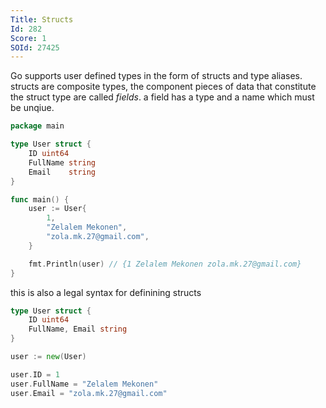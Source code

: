 ```yaml
---
Title: Structs
Id: 282
Score: 1
SOId: 27425
---
```

Go supports user defined types in the form of structs and type aliases. structs are composite types, the component pieces of data that constitute the struct type are called *fields*. a field has a type and a name which must be unqiue.

```go
package main

type User struct {
    ID uint64
    FullName string
    Email    string
}

func main() {
    user := User{
        1,
        "Zelalem Mekonen",
        "zola.mk.27@gmail.com",
    }

    fmt.Println(user) // {1 Zelalem Mekonen zola.mk.27@gmail.com}
}
```

this is also a legal syntax for definining structs

```go
type User struct {
    ID uint64
    FullName, Email string
}

user := new(User)

user.ID = 1
user.FullName = "Zelalem Mekonen"
user.Email = "zola.mk.27@gmail.com"
```
